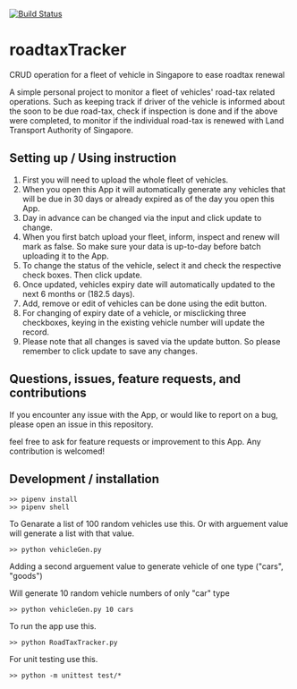 [![Build Status](https://img.shields.io/endpoint.svg?url=https%3A%2F%2Factions-badge.atrox.dev%2FStewart86%2FroadtaxTracker%2Fbadge%3Fref%3Dmaster&style=flat)](https://actions-badge.atrox.dev/Stewart86/roadtaxTracker/goto)

# roadtaxTracker
CRUD operation for a fleet of vehicle in Singapore to ease roadtax renewal

A simple personal project to monitor a fleet of vehicles' road-tax related operations. Such as keeping track if driver of the vehicle is informed about the soon to be due road-tax, check if inspection is done and if the above were completed, to monitor if the individual road-tax is renewed with Land Transport Authority of Singapore.

## Setting up / Using instruction
1. First you will need to upload the whole fleet of vehicles.
2. When you open this App it will automatically generate any vehicles that will be due in 30 days or already expired as of the day you open this App.
3. Day in advance can be changed via the input and click update to change.
4. When you first batch upload your fleet, inform, inspect and renew will mark as false. So make sure your data is up-to-day before batch uploading it to the App.
5. To change the status of the vehicle, select it and check the respective check boxes. Then click update.
6. Once updated, vehicles expiry date will automatically updated to the next 6 months or (182.5 days).
7. Add, remove or edit of vehicles can be done using the edit button.
8. For changing of expiry date of a vehicle, or misclicking three checkboxes, keying in the existing vehicle number will update the record.
9. Please note that all changes is saved via the update button. So please remember to click update to save any changes.

## Questions, issues, feature requests, and contributions
If you encounter any issue with the App, or would like to report on a bug, please open an issue in this repository.

feel free to ask for feature requests or improvement to this App. Any contribution is welcomed!

## Development / installation
```
>> pipenv install
>> pipenv shell

```
To Genarate a list of 100 random vehicles use this. Or with arguement value will generate a list with that value.
```
>> python vehicleGen.py
```
Adding a second arguement value to generate vehicle of one type ("cars", "goods")

Will generate 10 random vehicle numbers of only "car" type
```
>> python vehicleGen.py 10 cars
```


To run the app use this.
```
>> python RoadTaxTracker.py
```

For unit testing use this.
```
>> python -m unittest test/*
```
